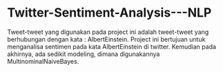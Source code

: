 <h1> Twitter-Sentiment-Analysis---NLP </h1>

<p>Tweet-tweet yang digunakan pada project ini adalah tweet-tweet yang berhubungan dengan kata : AlbertEinstein. Project ini bertujuan untuk menganalisa sentimen pada kata AlbertEinstein di twitter. Kemudian pada akhirnya, ada sedikit modeling, dimana digunakannya MultinominalNaiveBayes.</p>
